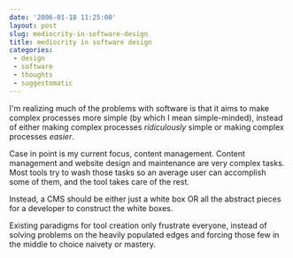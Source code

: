 ```yaml
---
date: '2006-01-18 11:25:00'
layout: post
slug: mediocrity-in-software-design
title: mediocrity in software design
categories:
 - design
 - software
 - thoughts
 - suggestomatic
---
```


I'm realizing much of the problems with software is that it aims to make complex processes more simple (by which I mean simple-minded), instead of either making complex processes _ridiculously_ simple or making complex processes _easier_.

Case in point is my current focus, content management. Content management and website design and maintenance are very complex tasks. Most tools try to wash those tasks so an average user can accomplish some of them, and the tool takes care of the rest.

Instead, a CMS should be either just a white box OR all the abstract pieces for a developer to construct the white boxes.

Existing paradigms for tool creation only frustrate everyone, instead of solving problems on the heavily populated edges and forcing those few in the middle to choice naivety or mastery.
